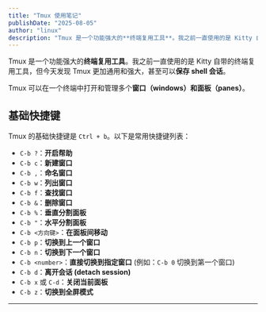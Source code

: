 ```yaml
---
title: "Tmux 使用笔记"
publishDate: "2025-08-05"
author: "linux"
description: "Tmux 是一个功能强大的**终端复用工具**。我之前一直使用的是 Kitty 自带的终端复用工具，但今天发现 Tmux 更加通用和强大，甚至可以**保存 shell 会话**。"
---
```


Tmux 是一个功能强大的**终端复用工具**。我之前一直使用的是 Kitty 自带的终端复用工具，但今天发现 Tmux 更加通用和强大，甚至可以**保存 shell 会话**。

Tmux 可以在一个终端中打开和管理多个**窗口（windows）和面板（panes）**。

## 基础快捷键

Tmux 的基础快捷键是 `Ctrl + b`。以下是常用快捷键列表：

* `C-b ?`：**开启帮助**
* `C-b c`：**新建窗口**
* `C-b ,`：**命名窗口**
* `C-b w`：**列出窗口**
* `C-b f`：**查找窗口**
* `C-b &`：**删除窗口**
* `C-b %`：**垂直分割面板**
* `C-b "`：**水平分割面板**
* `C-b <方向键>`：**在面板间移动**
* `C-b p`：**切换到上一个窗口**
* `C-b n`：**切换到下一个窗口**
* `C-b <number>`：**直接切换到指定窗口** (例如：`C-b 0` 切换到第一个窗口)
* `C-b d`：**离开会话 (detach session)**
* `C-b x` 或 `C-d`：**关闭当前面板**
* `C-b z`：**切换到全屏模式**

---

